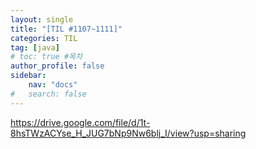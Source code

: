 ```yaml
---
layout: single
title: "[TIL #1107~1111]"
categories: TIL
tag: [java]
# toc: true #목차
author_profile: false
sidebar:
    nav: "docs"
#   search: false
--- 
```

https://drive.google.com/file/d/1t-8hsTWzACYse_H_JUG7bNp9Nw6blj_I/view?usp=sharing